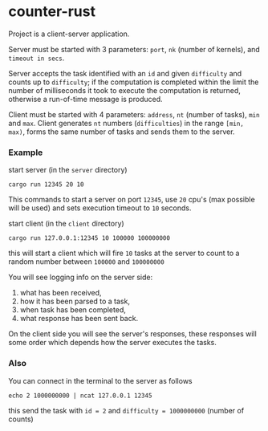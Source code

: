 # counter-rust

Project is a client-server application.

Server must be started with 3 parameters: `port`, `nk` (number of kernels), and `timeout in secs`.

Server accepts the task identified with an `id` and given `difficulty` and counts up to `difficulty`;
if the computation is completed within the limit the number of milliseconds
it took to execute the computation is returned, otherwise a run-of-time message
is produced.

Client must be started with 4 parameters: `address`, `nt` (number of tasks), `min` and `max`.
Client generates `nt` numbers (`difficulties`) in the range `[min, max)`,
forms the same number of tasks and sends them to the server.

### Example
start server (in the `server` directory)

`cargo run 12345 20 10`

This commands to start a server on port `12345`,
use `20` cpu's (max possible will be used)
and sets execution timeout to `10` seconds.

start client (in the `client` directory)

`cargo run 127.0.0.1:12345 10 100000 100000000`

this will start a client which will fire `10` tasks at the server
to count to a random number between `100000` and `100000000`

You will see logging info on the server side:
1. what has been received,
2. how it has been parsed to a task,
3. when task has been completed,
4. what response has been sent back.

On the client side you will see the server's responses,
these responses will some order which depends how the server
executes the tasks.

### Also
You can connect in the terminal to the server as follows

```echo 2 1000000000 | ncat 127.0.0.1 12345```

this send the task with `id = 2` and `difficulty = 1000000000` (number of counts)
